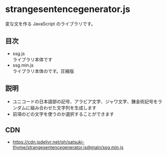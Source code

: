 # strangesentencegenerator.js
変な文を作る JavaScript のライブラリです。

## 目次
- ssg.js  
  ライブラリ本体です
- ssg.min.js  
  ライブラリ本体のです。圧縮版

## 説明
- ユニコードの日本語部の記号、アラビア文字、ジャワ文字、錬金術記号をランダムに組み合わせた文字列を生成します
- 前項のどの文字を使うのか選択することができます

## CDN
- https://cdn.jsdelivr.net/gh/satsuki-thyme/strangesentencegenerator.js@main/ssg.min.js
